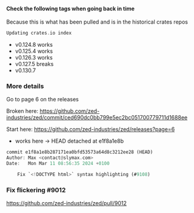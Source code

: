 
#### Check the following tags when going back in time

Because this is what has been pulled and is in the historical crates repos

```rust
Updating crates.io index
```

- v0.124.8 works
- v0.125.4 works
- v0.126.3 works
- v0.127.5 breaks
- v0.130.7

### More details

Go to page 6 on the releases

Broken here:
https://github.com/zed-industries/zed/commit/ced690dc0bb799e5ec2bc051700779711d1688ee

Start here:
https://github.com/zed-industries/zed/releases?page=6



- works here -> HEAD detached at e1f8a1e8b
```rust
commit e1f8a1e8b287171ea0bfd53573a64d8c3212ee28 (HEAD)
Author: Max <contact@slymax.com>
Date:   Mon Mar 11 08:56:35 2024 +0100

    Fix `<!DOCTYPE html>` syntax highlighting (#9108)
```

### Fix flickering #9012
https://github.com/zed-industries/zed/pull/9012
